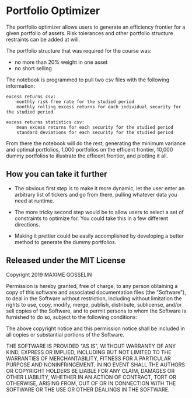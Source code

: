 # Portfolio Optimizer


The portfolio optimizer allows users to generate an efficiency frontier for a given portfolio of assets.
Risk tolerances and other portfolio structure restraints can be added at will.

The portfolio structure that was required for the course was:
 - no more than 20% weight in one asset
 - no short selling

The notebook is programmed to pull two csv files with the following information:
    
    excess returns csv:
        monthly risk free rate for the studied period
        monthly rolling excess returns for each individual security for the studied period
        
    excess returns statistics csv:
        mean excess returns for each security for the studied period
        standard deviations for each security for the studied period

From there the notebook will do the rest, generating the minimum variance and optimal portfolios, 1,000 portfolios on the efficent frontier, 10,000 dummy portfolios to illustrate the efficent frontier, and plotting it all.


## How you can take it further

- The obvious first step is to make it more dynamic, let the user enter an arbitrary list of tickers and go from there, pulling whatever data you need at runtime.

- The more tricky second step would be to allow users to select a set of constraints to optimize for. You could take this in a few different directions.

- Making it prettier could be easily accomplished by developing a better method to generate the dummy portfolios.


## Released under the MIT License

Copyright 2019 MAXIME GOSSELIN

Permission is hereby granted, free of charge, to any person obtaining a copy of this software and associated documentation files (the "Software"), to deal in the Software without restriction, including without limitation the rights to use, copy, modify, merge, publish, distribute, sublicense, and/or sell copies of the Software, and to permit persons to whom the Software is furnished to do so, subject to the following conditions:

The above copyright notice and this permission notice shall be included in all copies or substantial portions of the Software.

THE SOFTWARE IS PROVIDED "AS IS", WITHOUT WARRANTY OF ANY KIND, EXPRESS OR IMPLIED, INCLUDING BUT NOT LIMITED TO THE WARRANTIES OF MERCHANTABILITY, FITNESS FOR A PARTICULAR PURPOSE AND NONINFRINGEMENT. IN NO EVENT SHALL THE AUTHORS OR COPYRIGHT HOLDERS BE LIABLE FOR ANY CLAIM, DAMAGES OR OTHER LIABILITY, WHETHER IN AN ACTION OF CONTRACT, TORT OR OTHERWISE, ARISING FROM, OUT OF OR IN CONNECTION WITH THE SOFTWARE OR THE USE OR OTHER DEALINGS IN THE SOFTWARE.
